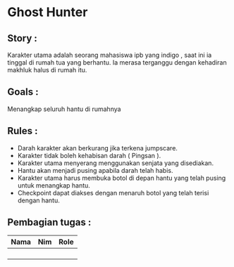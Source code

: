 # Ghost Hunter

## Story : 
Karakter utama adalah seorang mahasiswa ipb yang indigo , saat ini ia tinggal di rumah tua yang berhantu. Ia merasa terganggu dengan kehadiran makhluk halus di rumah itu.

## Goals : 
Menangkap seluruh hantu di rumahnya

## Rules : 
- Darah karakter akan berkurang jika terkena jumpscare.
- Karakter tidak boleh kehabisan darah ( Pingsan ).
- Karakter utama menyerang menggunakan senjata yang disediakan.
- Hantu akan menjadi pusing apabila darah telah habis.
- Karakter utama harus membuka botol di depan hantu yang telah pusing untuk menangkap hantu.
- Checkpoint dapat diakses dengan menaruh botol yang telah terisi dengan hantu.

## Pembagian tugas :

|Nama|Nim|Role|
|---|---|---|
|   |   |   |
|   |   |   |
|   |   |   |
|   |   |   |
